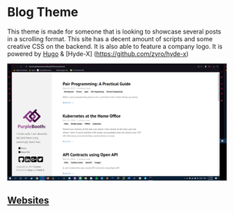 # Blog Theme

This theme is made for someone that is looking to showcase several posts in a scrolling format.
This site has a decent amount of scripts and some creative CSS on the backend.
It is also able to feature a company logo. It is powered by [Hugo](http://gohugo.io/) & [Hyde-X] (https://github.com/zyro/hyde-x)

![website](website.png)

## [Websites](https://GitHub.com/vaporjawn/Websites/)
